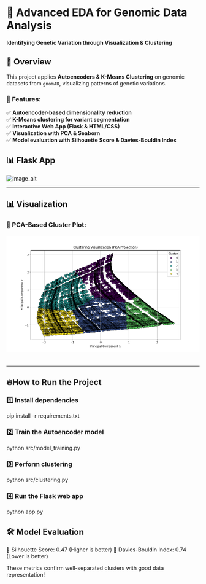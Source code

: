 # 🔬 Advanced EDA for Genomic Data Analysis
**Identifying Genetic Variation through Visualization & Clustering**

## 📌 Overview
This project applies **Autoencoders & K-Means Clustering** on genomic datasets from `gnomAD`, visualizing patterns of genetic variations.

### 🚀 Features:
✅ **Autoencoder-based dimensionality reduction**  
✅ **K-Means clustering for variant segmentation**  
✅ **Interactive Web App (Flask & HTML/CSS)**  
✅ **Visualization with PCA & Seaborn**  
✅ **Model evaluation with Silhouette Score & Davies-Bouldin Index**  

## 📊 **Flask App**
![image_alt]()



---

## 📊 **Visualization**
### 🧬 PCA-Based Cluster Plot:
###### ![Clustering Visualization](https://github.com/bhavana-1011/Advanced-EDA-for-Genomic-Data-Analysis/blob/main/clustering_visualization.png)

---

## 🔥**How to Run the Project**

### 1️⃣ Install dependencies
pip install -r requirements.txt  

### 2️⃣ Train the Autoencoder model  
python src/model_training.py  

### 3️⃣ Perform clustering  
python src/clustering.py  

### 4️⃣ Run the Flask web app  
python app.py  

## 🛠️ Model Evaluation
📌 Silhouette Score: 0.47 (Higher is better)
📌 Davies-Bouldin Index: 0.74 (Lower is better)

These metrics confirm well-separated clusters with good data representation!

